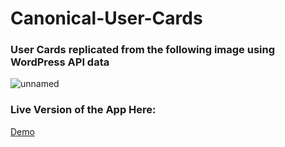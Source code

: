 # Canonical-User-Cards

<h3>User Cards replicated from the following image using WordPress API data</h3>

![unnamed](https://github.com/Abdelrahmanhassan1/Canonical-Home-Test-User-Cards/assets/66575436/df470887-3c87-418b-b683-ee6b2cddd430)

### Live Version of the App Here:

<a href="https://canonical-user-cards.vercel.app/" target="_blank">Demo</a>
